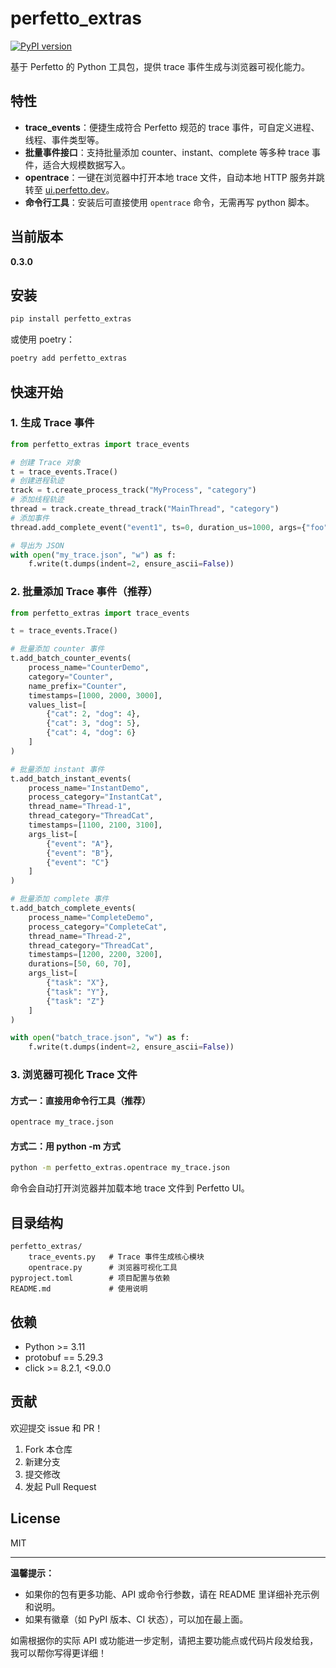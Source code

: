 # perfetto_extras

[![PyPI version](https://img.shields.io/pypi/v/perfetto_extras.svg)](https://pypi.org/project/perfetto_extras/)  

基于 Perfetto 的 Python 工具包，提供 trace 事件生成与浏览器可视化能力。

## 特性

- **trace_events**：便捷生成符合 Perfetto 规范的 trace 事件，可自定义进程、线程、事件类型等。
- **批量事件接口**：支持批量添加 counter、instant、complete 等多种 trace 事件，适合大规模数据写入。
- **opentrace**：一键在浏览器中打开本地 trace 文件，自动本地 HTTP 服务并跳转至 [ui.perfetto.dev](https://ui.perfetto.dev)。
- **命令行工具**：安装后可直接使用 `opentrace` 命令，无需再写 python 脚本。

## 当前版本

**0.3.0**

## 安装

```bash
pip install perfetto_extras
```

或使用 poetry：

```bash
poetry add perfetto_extras
```

## 快速开始

### 1. 生成 Trace 事件

```python
from perfetto_extras import trace_events

# 创建 Trace 对象
t = trace_events.Trace()
# 创建进程轨迹
track = t.create_process_track("MyProcess", "category")
# 添加线程轨迹
thread = track.create_thread_track("MainThread", "category")
# 添加事件
thread.add_complete_event("event1", ts=0, duration_us=1000, args={"foo": 1})

# 导出为 JSON
with open("my_trace.json", "w") as f:
    f.write(t.dumps(indent=2, ensure_ascii=False))
```

### 2. 批量添加 Trace 事件（推荐）

```python
from perfetto_extras import trace_events

t = trace_events.Trace()

# 批量添加 counter 事件
t.add_batch_counter_events(
    process_name="CounterDemo",
    category="Counter",
    name_prefix="Counter",
    timestamps=[1000, 2000, 3000],
    values_list=[
        {"cat": 2, "dog": 4},
        {"cat": 3, "dog": 5},
        {"cat": 4, "dog": 6}
    ]
)

# 批量添加 instant 事件
t.add_batch_instant_events(
    process_name="InstantDemo",
    process_category="InstantCat",
    thread_name="Thread-1",
    thread_category="ThreadCat",
    timestamps=[1100, 2100, 3100],
    args_list=[
        {"event": "A"},
        {"event": "B"},
        {"event": "C"}
    ]
)

# 批量添加 complete 事件
t.add_batch_complete_events(
    process_name="CompleteDemo",
    process_category="CompleteCat",
    thread_name="Thread-2",
    thread_category="ThreadCat",
    timestamps=[1200, 2200, 3200],
    durations=[50, 60, 70],
    args_list=[
        {"task": "X"},
        {"task": "Y"},
        {"task": "Z"}
    ]
)

with open("batch_trace.json", "w") as f:
    f.write(t.dumps(indent=2, ensure_ascii=False))
```

### 3. 浏览器可视化 Trace 文件

#### 方式一：直接用命令行工具（推荐）

```bash
opentrace my_trace.json
```

#### 方式二：用 python -m 方式

```bash
python -m perfetto_extras.opentrace my_trace.json
```

命令会自动打开浏览器并加载本地 trace 文件到 Perfetto UI。

## 目录结构

```
perfetto_extras/
    trace_events.py   # Trace 事件生成核心模块
    opentrace.py      # 浏览器可视化工具
pyproject.toml        # 项目配置与依赖
README.md             # 使用说明
```

## 依赖

- Python >= 3.11
- protobuf == 5.29.3
- click >= 8.2.1, <9.0.0

## 贡献

欢迎提交 issue 和 PR！

1. Fork 本仓库
2. 新建分支
3. 提交修改
4. 发起 Pull Request

## License

MIT

---

**温馨提示：**  
- 如果你的包有更多功能、API 或命令行参数，请在 README 里详细补充示例和说明。
- 如果有徽章（如 PyPI 版本、CI 状态），可以加在最上面。

如需根据你的实际 API 或功能进一步定制，请把主要功能点或代码片段发给我，我可以帮你写得更详细！